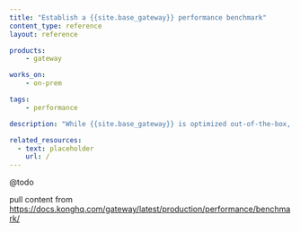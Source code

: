```yaml
---
title: "Establish a {{site.base_gateway}} performance benchmark"
content_type: reference
layout: reference

products:
    - gateway

works_on:
    - on-prem

tags:
    - performance

description: "While {{site.base_gateway}} is optimized out-of-the-box, there are still situations where tweaking some configuration options for {{site.base_gateway}} can substantially increase its performance. You can establish a baseline for performance by running an initial benchmark of {{site.base_gateway}}, optimizing the kong.conf file using the recommendations in this guide, and then conducting several additional benchmark tests."

related_resources:
  - text: placeholder
    url: /
---
```


@todo

pull content from https://docs.konghq.com/gateway/latest/production/performance/benchmark/